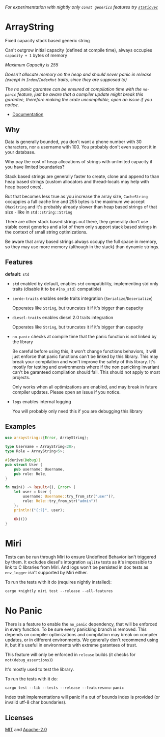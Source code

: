 *For experimentation with nightly only `const generics` features try [`staticvec`](https://github.com/slightlyoutofphase/staticvec/)*

# ArrayString

Fixed capacity stack based generic string

Can't outgrow initial capacity (defined at compile time), always occupies `capacity + 1` bytes of memory

*Maximum Capacity is 255*

*Doesn't allocate memory on the heap and should never panic in release (except in `Index`/`IndexMut` traits, since they are supposed to)*

*The no panic garantee can be ensured at compilation time with the `no-panic` feature, just be aware that a compiler update might break this garantee, therefore making the crate uncompilable, open an issue if you notice.*

* [Documentation](https://docs.rs/arraystring/latest/arraystring)

## Why

Data is generally bounded, you don't want a phone number with 30 characters, nor a username with 100. You probably don't even support it in your database.

Why pay the cost of heap allocations of strings with unlimited capacity if you have limited boundaries?

Stack based strings are generally faster to create, clone and append to than heap based strings (custom allocators and thread-locals may help with heap based ones).

But that becomes less true as you increase the array size, `CacheString` occuppies a full cache line and 255 bytes is the maximum we accept (`MaxString` and it's probably already slower than heap based strings of that size - like in `std::string::String`

There are other stack based strings out there, they generally don't use stable const generics and a lot of them only support stack based strings in the context of small string optimizations.

Be aware that array based strings always occupy the full space in memory, so they may use more memory (although in the stack) than dynamic strings.

## Features

 **default:** `std`

 - `std` enabled by default, enables `std` compatibility, implementing std only traits (disable it to be `#[no_std]` compatible)
 - `serde-traits` enables serde traits integration (`Serialize`/`Deserialize`)

     Opperates like `String`, but truncates it if it's bigger than capacity

 - `diesel-traits` enables diesel 2.0 traits integration

     Opperates like `String`, but truncates it if it's bigger than capacity

 - `no-panic` checks at compile time that the panic function is not linked by the library

     Be careful before using this, it won't change functions behaviors, it will just enforce that panic functions can't be linked by this library. This may break your compilation and won't improve the safety of this library. It's mostly for testing and environments where if the non panicking invariant can't be garanteed compilation should fail. This should not apply to most projects.

     Only works when all optimizations are enabled, and may break in future compiler updates. Please open an issue if you notice.

 - `logs` enables internal logging

     You will probably only need this if you are debugging this library

 ## Examples

```rust
use arraystring::{Error, ArrayString};

type Username = ArrayString<20>;
type Role = ArrayString<5>;

#[derive(Debug)]
pub struct User {
    pub username: Username,
    pub role: Role,
}

fn main() -> Result<(), Error> {
    let user = User {
        username: Username::try_from_str("user")?,
        role: Role::try_from_str("admin")?
    };
    println!("{:?}", user);

    Ok(())
}
```

# Miri

Tests can be run through Miri to ensure Undefined Behavior isn't triggered by them. It excludes diesel's integration `sqlite` tests as it's impossible to link to C libraries from Miri. And logs won't be persisted in doc tests as `env_logger` isn't supported by Miri either.

To run the tests with it do (requires nightly installed):

`cargo +nightly miri test --release --all-features`

# No Panic

There is a feature to enable the `no_panic` dependency, that will be enforced in every function. To be sure every panicking branch is removed. This depends on compiler optimizations and compilation may break on compiler updates, or in different environments. We generally don't recommend using it, but it's useful in environments with extreme garantees of trust.

This feature will only be enforced in `release` builds (it checks for `not(debug_assertions)`)

It's mostly used to test the library.

To run the tests with it do:

`cargo test --lib --tests --release --features=no-panic`

Index trait implementations will panic if a out of bounds index is provided (or invalid utf-8 char boundaries).

## Licenses

[MIT](master/license/MIT) and [Apache-2.0](master/license/APACHE)

